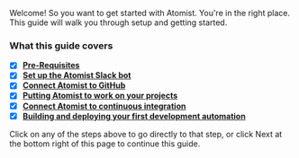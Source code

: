 Welcome! So you want to get started with Atomist. You're in the right
place. This guide will walk you through setup and getting started.

### **What this guide covers**

- [x] [**Pre-Requisites**](pre-requisites.md)
- [x] [**Set up the Atomist Slack bot**](invite-atomist-to-slack.md)
- [x] [**Connect Atomist to GitHub**](connect-atomist-to-github.md)
- [x] [**Putting Atomist to work on your projects**](putting-atomist-to-work.md)
- [x] [**Connect Atomist to continuous integration**](connect-atomist-to-ci.md)
- [x] [**Building and deploying your first development automation**](build-your-own-development-automation.md)

Click on any of the steps above to go directly to that step, or click
Next at the bottom right of this page to continue this guide.
